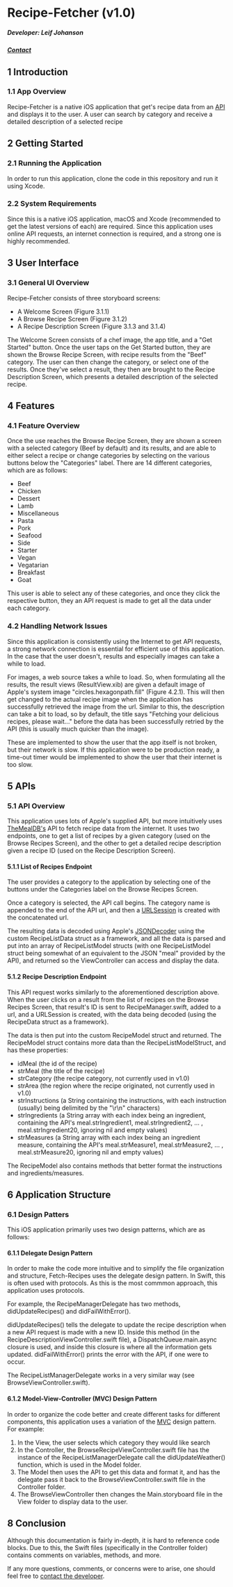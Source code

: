 # Recipe-Fetcher (v1.0)

##### Developer: Leif Johanson 
##### [Contact](https://www.linkedin.com/in/leifjohanson/)

## 1 Introduction

### 1.1 App Overview
Recipe-Fetcher is a native iOS application that get's recipe data from an [API](https://www.themealdb.com/api.php) and displays it to the user. A user can search by category and receive a detailed description of a selected recipe

## 2 Getting Started

### 2.1 Running the Application
In order to run this application, clone the code in this repository and run it using Xcode.

### 2.2 System Requirements
Since this is a native iOS application, macOS and Xcode (recommended to get the latest versions of each) are required. Since this application uses online API requests, an internet connection is required, and a strong one is highly recommended.

## 3 User Interface

### 3.1 General UI Overview
Recipe-Fetcher consists of three storyboard screens:
- A Welcome Screen (Figure 3.1.1)
- A Browse Recipe Screen (Figure 3.1.2)
- A Recipe Description Screen (Figure 3.1.3 and 3.1.4)





The Welcome Screen consists of a chef image, the app title, and a "Get Started" button. Once the user taps on the Get Started button, they are shown the Browse Recipe Screen, with recipe results from the "Beef" category. The user can then change the category, or select one of the results. Once they've select a result, they then are brought to the Recipe Description Screen, which presents a detailed description of the selected recipe.

## 4 Features

### 4.1 Feature Overview
Once the use reaches the Browse Recipe Screen, they are shown a screen with a selected category (Beef by default) and its results, and are able to either select a recipe or change categories by selecting on the various buttons below the "Categories" label.
There are 14 different categories, which are as follows:
- Beef
- Chicken
- Dessert
- Lamb
- Miscellaneous
- Pasta
- Pork
- Seafood
- Side
- Starter
- Vegan
- Vegatarian
- Breakfast
- Goat

This user is able to select any of these categories, and once they click the respective button, they an API request is made to get all the data under each category.

### 4.2 Handling Network Issues

Since this application is consistently using the Internet to get API requests, a strong network connection is essential for efficient use of this application. In the case that the user doesn't, results and especially images can take a while to load.

For images, a web source takes a while to load. So, when formulating all the results, the result views (ResultView.xib) are given a default image of Apple's system image "circles.hexagonpath.fill" (Figure 4.2.1). This will then get changed to the actual recipe image when the application has successfully retrieved the image from the url. Similar to this, the description can take a bit to load, so by default, the title says "Fetching your delicious recipes, please wait..." before the data has been successfully retried by the API (this is usually much quicker than the image).

These are implemented to show the user that the app itself is not broken, but their network is slow. If this application were to be production ready, a time-out timer would be implemented to show the user that their internet is too slow.

## 5 APIs

### 5.1 API Overview
This application uses lots of Apple's supplied API, but more intuitively uses [TheMealDB's](https://www.themealdb.com/api.php) API to fetch recipe data from the internet. It uses two endpoints, one to get a list of recipes by a given category (used on the Browse Recipes Screen), and the other to get a detailed recipe description given a recipe ID (used on the Recipe Description Screen).

#### 5.1.1 List of Recipes Endpoint
The user provides a category to the application by selecting one of the buttons under the Categories label on the Browse Recipes Screen. 

Once a category is selected, the API call begins. The category name is appended to the end of the API url, and then a [URLSession](https://developer.apple.com/documentation/foundation/urlsession) is created with the concatenated url.

The resulting data is decoded using Apple's [JSONDecoder](https://developer.apple.com/documentation/foundation/jsondecoder) using the custom RecipeListData struct as a framework, and all the data is parsed and put into an array of RecipeListModel structs (with one RecipeListModel struct being somewhat of an equivalent to the JSON "meal" provided by the API), and returned so the ViewController can access and display the data.

#### 5.1.2 Recipe Description Endpoint
This API request works similarly to the aforementioned description above. When the user clicks on a result from the list of recipes on the Browse Recipes Screen, that result's ID is sent to RecipeManager.swift, added to a url, and a URLSession is created, with the data being decoded (using the RecipeData struct as a framework).

The data is then put into the custom RecipeModel struct and returned. The RecipeModel struct contains more data than the RecipeListModelStruct, and has these properties:
- idMeal (the id of the recipe)
- strMeal (the title of the recipe)
- strCategory (the recipe category, not currently used in v1.0)
- strArea (the region where the recipe originated, not currently used in v1.0)
- strInstructions (a String containing the instructions, with each instruction (usually) being delimited by the "\r\n" characters)
- strIngredients (a String array with each index being an ingredient, containing the API's meal.strIngredient1, meal.strIngredient2, ... , meal.strIngredient20, ignoring nil and empty values)
- strMeasures (a String array with each index being an ingredient measure, containing the API's meal.strMeasure1, meal.strMeasure2, ... , meal.strMeasure20, ignoring nil and empty values)

The RecipeModel also contains methods that better format the instructions and ingredients/measures.

## 6 Application Structure

### 6.1 Design Patters
This iOS application primarily uses two design patterns, which are as follows:

#### 6.1.1 Delegate Design Pattern
In order to make the code more intuitive and to simplify the file organization and structure, Fetch-Recipes uses the delegate design pattern. In Swift, this is often used with protocols. As this is the most commmon approach, this application uses protocols.

For example, the RecipeManagerDelegate has two methods, didUpdateRecipes() and didFailWithError().

didUpdateRecipes() tells the delegate to update the recipe description when a new API request is made with a new ID. Inside this method (in the RecipeDescriptionViewController.swift file), a DispatchQueue.main.async closure is used, and inside this closure is where all the information gets updated. didFailWithError() prints the error with the API, if one were to occur.

The RecipeListManagerDelegate works in a very similar way (see BrowseViewController.swift).

#### 6.1.2 Model-View-Controller (MVC) Design Pattern
In order to organize the code better and create different tasks for different components, this application uses a variation of the [MVC](https://developer.mozilla.org/en-US/docs/Glossary/MVC) design pattern. For example:
1. In the View, the user selects which category they would like search
2. In the Controller, the BrowseRecipeViewController.swift file has the instance of the RecipeListManagerDelegate call the didUpdateWeather() function, which is used in the Model folder.
3. The Model then uses the API to get this data and format it, and has the delegate pass it back to the BrowseViewController.swift file in the Controller folder.
4. The BrowseViewController then changes the Main.storyboard file in the View folder to display data to the user.

## 8 Conclusion
Although this documentation is fairly in-depth, it is hard to reference code blocks. Due to this, the Swift files (specifically in the Controller folder) contains comments on variables, methods, and more.

If any more questions, comments, or concerns were to arise, one should feel free to [contact the developer](https://www.linkedin.com/in/leifjohanson/).
